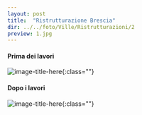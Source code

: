 ```yaml
---
layout: post
title:  "Ristrutturazione Brescia"
dir: ../../foto/Ville/Ristrutturazioni/2
preview: 1.jpg
---
```


#### Prima dei lavori

![image-title-here](../../foto/Ville/Ristrutturazioni/2/2.jpg){:class=""}


#### Dopo i lavori

![image-title-here](../../foto/Ville/Ristrutturazioni/2/1.jpg){:class=""}

